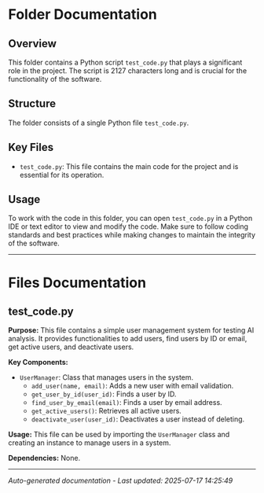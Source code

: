 # Folder Documentation

## Overview
This folder contains a Python script `test_code.py` that plays a significant role in the project. The script is 2127 characters long and is crucial for the functionality of the software.

## Structure
The folder consists of a single Python file `test_code.py`.

## Key Files
- `test_code.py`: This file contains the main code for the project and is essential for its operation.

## Usage
To work with the code in this folder, you can open `test_code.py` in a Python IDE or text editor to view and modify the code. Make sure to follow coding standards and best practices while making changes to maintain the integrity of the software.

---

# Files Documentation

## test_code.py

**Purpose:** This file contains a simple user management system for testing AI analysis. It provides functionalities to add users, find users by ID or email, get active users, and deactivate users.

**Key Components:**
- `UserManager`: Class that manages users in the system.
  - `add_user(name, email)`: Adds a new user with email validation.
  - `get_user_by_id(user_id)`: Finds a user by ID.
  - `find_user_by_email(email)`: Finds a user by email address.
  - `get_active_users()`: Retrieves all active users.
  - `deactivate_user(user_id)`: Deactivates a user instead of deleting.

**Usage:** This file can be used by importing the `UserManager` class and creating an instance to manage users in a system.

**Dependencies:** None.

---
*Auto-generated documentation - Last updated: 2025-07-17 14:25:49*
